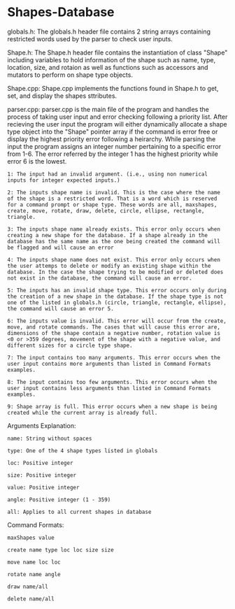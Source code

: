 # Shapes-Database
globals.h:
    The globals.h header file contains 2 string arrays containing restricted words used by the parser to check user inputs. 

Shape.h:
    The Shape.h header file contains the instantiation of class "Shape" including variables to hold information of the shape such as name, type, location, size, and rotaion as well as functions such as accessors and mutators to perform on shape type objects.

Shape.cpp:
    Shape.cpp implements the functions found in Shape.h to get, set, and display the shapes sttributes.

parser.cpp:
    parser.cpp is the main file of the program and handles the process of taking user input and error checking following a priority list. After recieving the user input the program will either dynamically allocate a shape type object into the "Shape" pointer array if the command is error free or display the highest priority error following a heirarchy. While parsing the input the program assigns an integer number pertaining to a specific error from 1-6. The error referred by the integer 1 has the highest priority while error 6 is the lowest. 

    1: The input had an invalid argument. (i.e., using non numerical inputs for integer expected inputs.)

    2: The inputs shape name is invalid. This is the case where the name of the shape is a restricted word. That is a word which is reserved for a command prompt or shape type. These words are all, maxshapes, create, move, rotate, draw, delete, circle, ellipse, rectangle, triangle.

    3: The inputs shape name already exists. This error only occurs when creating a new shape for the database. If a shape already in the database has the same name as the one being created the command will be flagged and will cause an error

    4: The inputs shape name does not exist. This error only occurs when the user attemps to delete or modify an existing shape within the database. In the case the shape trying to be modified or deleted does not exist in the database, the command will cause an error.

    5: The inputs has an invalid shape type. This error occurs only during the creation of a new shape in the database. If the shape type is not one of the listed in globals.h (circle, triangle, rectangle, ellipse), the command will cause an error 5.

    6: The inputs value is invalid. This error will occur from the create, move, and rotate commands. The cases that will cause this error are, dimensions of the shape contain a negative number, rotation value is <0 or >359 degrees, movement of the shape with a negative value, and different sizes for a circle type shape.

    7: The input contains too many arguments. This error occurs when the user input contains more arguments than listed in Command Formats examples.

    8: The input contains too few arguments. This error occurs when the user input contains less arguments than listed in Command Formats examples.

    9: Shape array is full. This error occurs when a new shape is being created while the current array is already full. 

Arguments Explanation:

    name: String without spaces
    
    type: One of the 4 shape types listed in globals

    loc: Positive integer 

    size: Positive integer

    value: Positive integer

    angle: Positive integer (1 - 359)

    all: Applies to all current shapes in database


Command Formats:
    
    maxShapes value

    create name type loc loc size size

    move name loc loc

    rotate name angle

    draw name/all

    delete name/all



    